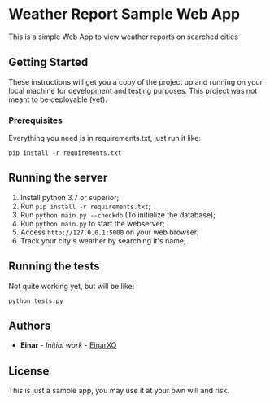 # Weather Report Sample Web App

This is a simple Web App to view weather reports on searched cities

## Getting Started

These instructions will get you a copy of the project up and running on your local machine for development and testing purposes. This project was not meant to be deployable (yet).

### Prerequisites

Everything you need is in requirements.txt, just run it like:

```
pip install -r requirements.txt
```

## Running the server

1. Install python 3.7 or superior;
2. Run ```pip install -r requirements.txt```;
3. Run ```python main.py --checkdb``` (To initialize the database);
4. Run ```python main.py``` to start the webserver;
5. Access ```http://127.0.0.1:5000``` on your web browser;
6. Track your city's weather by searching it's name;

## Running the tests

Not quite working yet, but will be like:

```
python tests.py
```

## Authors

* **Einar** - *Initial work* - [EinarXQ](https://github.com/einarXQ)

## License

This is just a sample app, you may use it at your own will and risk.
